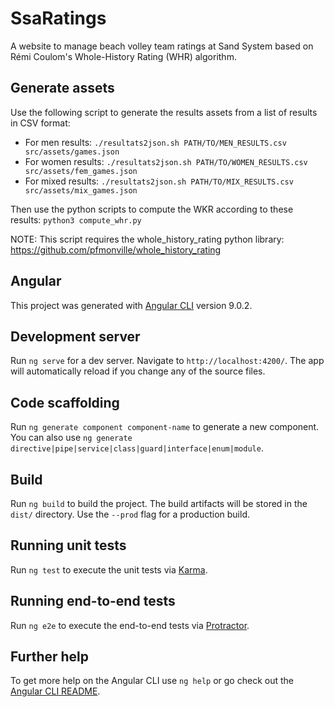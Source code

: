 # SsaRatings

A website to manage beach volley team ratings at Sand System based on
Rémi Coulom's Whole-History Rating (WHR) algorithm.

## Generate assets

Use the following script to generate the results assets from a list of
results in CSV format:
- For men results:
  `./resultats2json.sh PATH/TO/MEN_RESULTS.csv src/assets/games.json`
- For women results:
  `./resultats2json.sh PATH/TO/WOMEN_RESULTS.csv src/assets/fem_games.json`
- For mixed results:
  `./resultats2json.sh PATH/TO/MIX_RESULTS.csv src/assets/mix_games.json`

Then use the python scripts to compute the WKR according to these results:
`python3 compute_whr.py`

NOTE: This script requires the whole_history_rating python library:
https://github.com/pfmonville/whole_history_rating

## Angular

This project was generated with [Angular CLI](https://github.com/angular/angular-cli) version 9.0.2.

## Development server

Run `ng serve` for a dev server. Navigate to `http://localhost:4200/`. The app will automatically reload if you change any of the source files.

## Code scaffolding

Run `ng generate component component-name` to generate a new component. You can also use `ng generate directive|pipe|service|class|guard|interface|enum|module`.

## Build

Run `ng build` to build the project. The build artifacts will be stored in the `dist/` directory. Use the `--prod` flag for a production build.

## Running unit tests

Run `ng test` to execute the unit tests via [Karma](https://karma-runner.github.io).

## Running end-to-end tests

Run `ng e2e` to execute the end-to-end tests via [Protractor](http://www.protractortest.org/).

## Further help

To get more help on the Angular CLI use `ng help` or go check out the [Angular CLI README](https://github.com/angular/angular-cli/blob/master/README.md).
